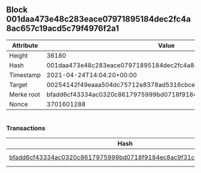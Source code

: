 ## Block 001daa473e48c283eace07971895184dec2fc4a8ac657c19acd5c79f4976f2a1

Attribute | Value
--- | ---
Height | 36180
Hash | 001daa473e48c283eace07971895184dec2fc4a8ac657c19acd5c79f4976f2a1
Timestamp | 2021-04-24T14:04:20+00:00
Target | 00254142f49eaaa504dc75712e8378ad5316cbcead634704b3734b6271167cc4
Merke root | bfadd6cf43334ac0320c8617975999bd0718f9184ec8ac9f31c8ef17d924f377
Nonce | 3701601288

```

```

### Transactions

Hash | Amount
--- | ---
[bfadd6cf43334ac0320c8617975999bd0718f9184ec8ac9f31c8ef17d924f377](bfadd6cf43334ac0320c8617975999bd0718f9184ec8ac9f31c8ef17d924f377.md) | 10.00000000 SKEPTI 
